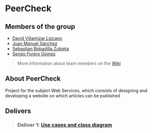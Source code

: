 # PeerCheck
## Members of the group
- [David Villamizar Lizcano](https://github.com/davl3232)
- [Juan Manuel Sánchez](https://github.com/juanmsl)
- [Sebastian Bobadilla Zubieta](https://github.com/kaykos)
- [Sergio Forero Gómez](https://github.com/sergioforerogomez)

> More information about team members on the [Wiki](https://github.com/PUJWebServices1730/PeerCheck/wiki)

## About PeerCheck
Project for the subject Web Services, which consists of designing and developing a website on which articles can be published


## Delivers
> ### Deliver 1: [Use cases and class diagram](https://github.com/PUJWebServices1730/PeerCheck/tree/master/Diagrams)
